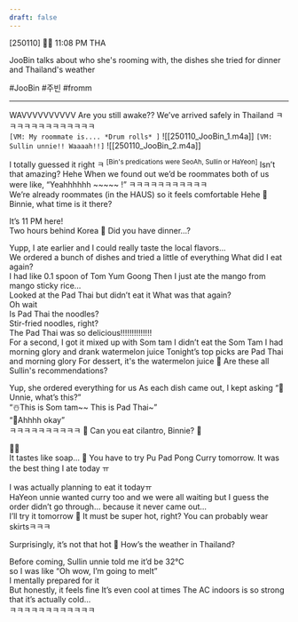 ```yaml
---
draft: false
---
```

[250110] 🐣💭 11:08 PM THA

JooBin talks about who she's rooming with, the dishes she tried for dinner and Thailand's weather

#JooBin #주빈 #fromm

___
WAVVVVVVVVVV
Are you still awake??
We’ve arrived safely in Thailand
ㅋㅋㅋㅋㅋㅋㅋㅋㅋㅋㅋㅋㅋ  
`[VM: My roommate is.... *Drum rolls* ]`
![[250110_JooBin_1.m4a]]
`[VM: Sullin unnie!! Waaaah!!]`
![[250110_JooBin_2.m4a]]

I totally guessed it right ㅋ <sup>[Bin's predications were SeoAh, Sullin or HaYeon]</sup>
Isn’t that amazing?
Hehe
When we found out we’d be roommates
both of us were like, “Yeahhhhhh ~~~~~ !”
ㅋㅋㅋㅋㅋㅋㅋㅋㅋㅋㅋ  
We’re already roommates (in the HAUS) 
so it feels comfortable
Hehe
🫧 Binnie, what time is it there?

It’s 11 PM here!  
Two hours behind Korea 
🫧 Did you have dinner…?

Yupp, I ate earlier
and I could really taste the local flavors...  
We ordered a bunch of dishes and tried a little of everything
What did I eat again?  
I had like 0.1 spoon of Tom Yum Goong
Then I just ate the mango from mango sticky rice...  
Looked at the Pad Thai but didn’t eat it 
What was that again?  
Oh wait  
Is Pad Thai the noodles?  
Stir-fried noodles, right?  
The Pad Thai was so delicious!!!!!!!!!!!!!!  
For a second, I got it mixed up with Som tam
I didn’t eat the Som Tam
I had morning glory and drank watermelon juice
Tonight’s top picks are Pad Thai and morning glory
For dessert, it's the watermelon juice
🫧 Are these all Sullin's recommendations?

Yup, she ordered everything for us
As each dish came out, I kept asking 
“🐣Unnie, what’s this?”  
“☃️This is Som tam~~ This is Pad Thai~”  
“🐣Ahhhh okay”  
ㅋㅋㅋㅋㅋㅋㅋㅋㅋㅋ
🫧 Can you eat cilantro, Binnie? 🌱

🥲❌  
It tastes like soap...
🫧  You have to try Pu Pad Pong Curry tomorrow. It was the best thing I ate today ㅠ

I was actually planning to eat it todayㅠ  
HaYeon unnie wanted curry too
and we were all waiting
but I guess the order didn’t go through…
because it never came out...  
I’ll try it tomorrow
🫧 It must be super hot, right? You can probably wear skirtsㅋㅋㅋ

Surprisingly, it’s not that hot
🫧 How’s the weather in Thailand?

Before coming, Sullin unnie told me it’d be 32°C   
so I was like “Oh wow, I’m going to melt”  
I mentally prepared for it  
But honestly, it feels fine
It’s even cool at times
The AC indoors is so strong  
that it’s actually cold...  
ㅋㅋㅋㅋㅋㅋㅋㅋㅋㅋㅋㅋ
